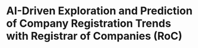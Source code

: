 # AI-Driven Exploration and Prediction of Company Registration Trends with Registrar of Companies (RoC)


